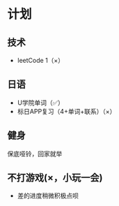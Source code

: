 # 计划
## 技术
- leetCode 1（×）
## 日语
- U学院单词（✅）
- 标日APP复习（4+单词+联系）（×）
## 健身
保底哑铃，回家就举
## 不打游戏(×，小玩一会)
- 差的进度稍微积极点呗